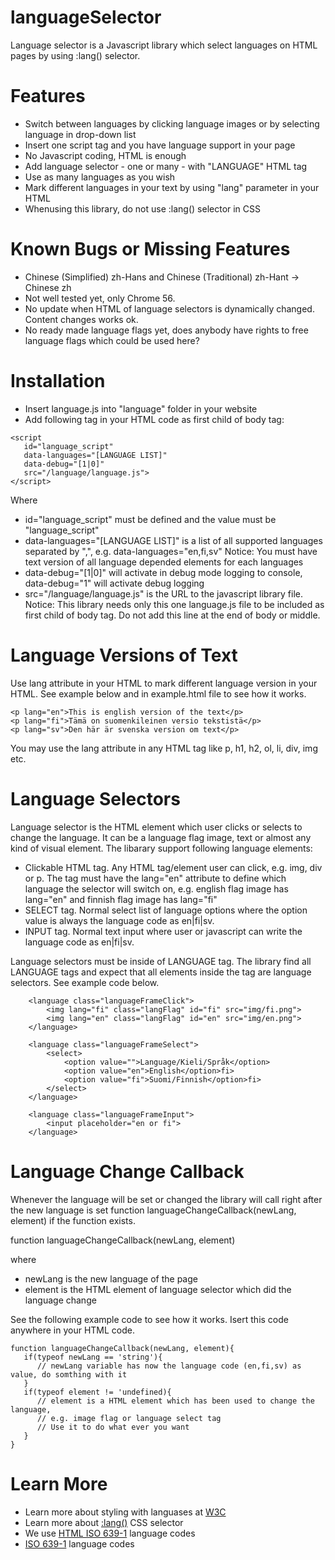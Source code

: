 # languageSelector
Language selector is a Javascript library which select languages on HTML pages by using :lang() selector.

# Features
- Switch between languages by clicking language images or by selecting language in drop-down list
- Insert one script tag and you have language support in your page
- No Javascript coding, HTML is enough
- Add language selector - one or many - with "LANGUAGE" HTML tag
- Use as many languages as you wish
- Mark different languages in your text by using "lang" parameter in your HTML
- Whenusing this library, do not use :lang() selector in CSS

# Known Bugs or Missing Features
- Chinese (Simplified) zh-Hans and Chinese (Traditional) zh-Hant -> Chinese zh
- Not well tested yet, only Chrome 56.
- No update when HTML of language selectors is dynamically changed. Content changes works ok.
- No ready made language flags yet, does anybody have rights to free language flags which could be used here?

# Installation
- Insert language.js into "language" folder in your website
- Add following tag in your HTML code as first child of body tag:
```
<script 
   id="language_script" 
   data-languages="[LANGUAGE LIST]" 
   data-debug="[1|0]" 
   src="/language/language.js">
</script>
```
Where
- id="language_script" must be defined and the value must be "language_script"
- data-languages="[LANGUAGE LIST]" is a list of all supported languages separated by ",", e.g. data-languages="en,fi,sv"
   Notice: You must have text version of all language depended elements for each languages
- data-debug="[1|0]" will activate in debug mode logging to console, data-debug="1" will activate debug logging
- src="/language/language.js" is the URL to the javascript library file. Notice: This library needs only this one language.js file to be included as first child of body tag. Do not add this line at the end of body or middle.

# Language Versions of Text
Use lang attribute in your HTML to mark different language version in your HTML. See example below and in example.html file to see how it works.
```
<p lang="en">This is english version of the text</p>
<p lang="fi">Tämä on suomenkileinen versio tekstistä</p>
<p lang="sv">Den här är svenska version om text</p>
```
You may use the lang attribute in any HTML tag like p, h1, h2, ol, li, div, img etc.

# Language Selectors
Language selector is the HTML element which user clicks or selects to change the language. It can be a language flag image, text or almost any kind of visual element.
The libarary support following language elements:
- Clickable HTML tag. Any HTML tag/element user can click, e.g. img, div or p. The tag must have the lang="en" attribute to define which language the selector will switch on, e.g. english flag image has lang="en" and finnish flag image has lang="fi"
- SELECT tag. Normal select list of language options where the option value is always the language code as en|fi|sv.
- INPUT tag. Normal text input where user or javascript can write the language code as en|fi|sv.

Language selectors must be inside of LANGUAGE tag. The library find all LANGUAGE tags and expect that all elements inside the tag are language selectors. See example code below.
```
	<language class="languageFrameClick">
		<img lang="fi" class="langFlag" id="fi" src="img/fi.png">
		<img lang="en" class="langFlag" id="en" src="img/en.png">
	</language>

    <language class="languageFrameSelect">
        <select>
            <option value="">Language/Kieli/Språk</option>
            <option value="en">English</option>fi>
            <option value="fi">Suomi/Finnish</option>fi>
        </select>
	</language>

    <language class="languageFrameInput">
        <input placeholder="en or fi">
	</language>
```
# Language Change Callback
Whenever the language will be set or changed the library will call right after the new language is set function languageChangeCallback(newLang, element) if the function exists.

function languageChangeCallback(newLang, element)

where

- newLang is the new language of the page
- element is the HTML element of language selector which did the language change

See the following example code to see how it works. Isert this code anywhere in your HTML code.

```
function languageChangeCallback(newLang, element){
   if(typeof newLang == 'string'){
      // newLang variable has now the language code (en,fi,sv) as value, do somthing with it
   }
   if(typeof element != 'undefined){
      // element is a HTML element which has been used to change the language, 
      // e.g. image flag or language select tag
      // Use it to do what ever you want
   }
}
```
# Learn More
- Learn more about styling with languases at [W3C](https://www.w3.org/International/questions/qa-css-lang "W3C: Styling using language attributes")
- Learn more about [:lang()](https://developer.mozilla.org/en-US/docs/Web/CSS/:lang "Mozilla Developer Network: :lang") CSS selector
- We use [HTML ISO 639-1](https://en.wikipedia.org/wiki/List_of_ISO_639-1_codes "W3C: HTML Language Code Reference") language codes
- [ISO 639-1](https://en.wikipedia.org/wiki/List_of_ISO_639-1_codes "Wikipedia: List of ISO 639-1 codes") language codes


